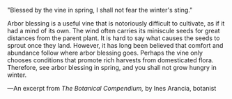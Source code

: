 "Blessed by the vine in spring,
I shall not fear the winter's sting."

Arbor blessing is a useful vine that is notoriously difficult to cultivate, as if it had a mind of its own. The wind often carries its miniscule seeds for great distances from the parent plant. It is hard to say what causes the seeds to sprout once they land. However, it has long been believed that comfort and abundance follow where arbor blessing goes. Perhaps the vine only chooses conditions that promote rich harvests from domesticated flora. Therefore, see arbor blessing in spring, and you shall not grow hungry in winter.

—An excerpt from <i> The Botanical Compendium, </i> by Ines Arancia, botanist
